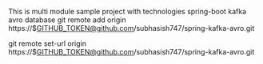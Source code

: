 This is multi module sample project with technologies
spring-boot
kafka
avro
database
git remote add origin https://$GITHUB_TOKEN@github.com/subhasish747/spring-kafka-avro.git

git remote set-url origin https://$GITHUB_TOKEN@github.com/subhasish747/spring-kafka-avro.git
